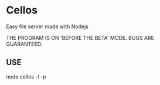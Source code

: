# Cellos
Easy file server made with Nodejs

THE PROGRAM IS ON 'BEFORE THE BETA' MODE. BUGS ARE GUARANTEED.

USE
--------

node cellos -l <location to serve> -p <port to run the server>
